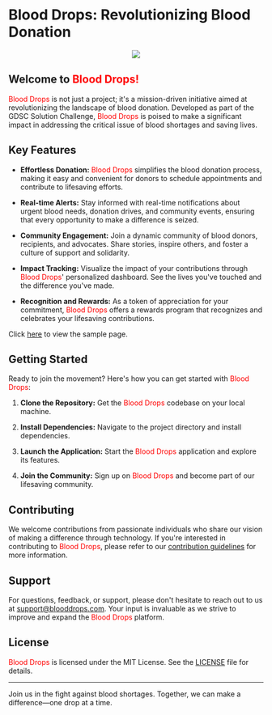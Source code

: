 # Blood Drops: Revolutionizing Blood Donation

<p align="center">
  <img src="https://storyset.com/illustration/blood-donation/bro#FF0000FF&hide=&hide=complete">
</p>


## Welcome to <span style="color:red;">Blood Drops!</span>

<span style="color:red;">Blood Drops</span> is not just a project; it's a mission-driven initiative aimed at revolutionizing the landscape of blood donation. Developed as part of the GDSC Solution Challenge, <span style="color:red;">Blood Drops</span> is poised to make a significant impact in addressing the critical issue of blood shortages and saving lives.

## Key Features

- **Effortless Donation:** <span style="color:red;">Blood Drops</span> simplifies the blood donation process, making it easy and convenient for donors to schedule appointments and contribute to lifesaving efforts.
  
- **Real-time Alerts:** Stay informed with real-time notifications about urgent blood needs, donation drives, and community events, ensuring that every opportunity to make a difference is seized.

- **Community Engagement:** Join a dynamic community of blood donors, recipients, and advocates. Share stories, inspire others, and foster a culture of support and solidarity.

- **Impact Tracking:** Visualize the impact of your contributions through <span style="color:red;">Blood Drops</span>' personalized dashboard. See the lives you've touched and the difference you've made.

- **Recognition and Rewards:** As a token of appreciation for your commitment, <span style="color:red;">Blood Drops</span> offers a rewards program that recognizes and celebrates your lifesaving contributions.

Click [here](https://drive.google.com/file/d/12rYbBK4u-Uu_WtPX9b55hWXYNDy3Pp30/view?usp=drive_link) to view the sample page.


## Getting Started

Ready to join the movement? Here's how you can get started with <span style="color:red;">Blood Drops</span>:

1. **Clone the Repository:** Get the <span style="color:red;">Blood Drops</span> codebase on your local machine.

2. **Install Dependencies:** Navigate to the project directory and install dependencies.

3. **Launch the Application:** Start the <span style="color:red;">Blood Drops</span> application and explore its features.

4. **Join the Community:** Sign up on <span style="color:red;">Blood Drops</span> and become part of our lifesaving community.

## Contributing

We welcome contributions from passionate individuals who share our vision of making a difference through technology. If you're interested in contributing to <span style="color:red;">Blood Drops</span>, please refer to our [contribution guidelines](CONTRIBUTING.md) for more information.

## Support

For questions, feedback, or support, please don't hesitate to reach out to us at [support@blooddrops.com](mailto:support@blooddrops.com). Your input is invaluable as we strive to improve and expand the <span style="color:red;">Blood Drops</span> platform.

## License

<span style="color:red;">Blood Drops</span> is licensed under the MIT License. See the [LICENSE](LICENSE) file for details.

---

Join us in the fight against blood shortages. Together, we can make a difference—one drop at a time.
